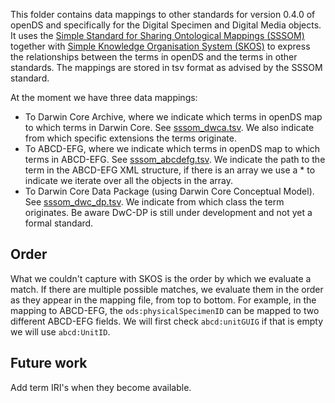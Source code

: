 This folder contains data mappings to other standards for version 0.4.0 of openDS and specifically for the Digital Specimen and Digital Media objects.
It uses the [Simple Standard for Sharing Ontological Mappings (SSSOM)](https://mapping-commons.github.io/sssom/) together with [Simple Knowledge Organisation System (SKOS)](https://www.w3.org/2004/02/skos/) to express the relationships between the terms in openDS and the terms in other standards.
The mappings are stored in tsv format as advised by the SSSOM standard.

At the moment we have three data mappings:
- To Darwin Core Archive, where we indicate which terms in openDS map to which terms in Darwin Core. See [sssom_dwca.tsv](sssom_dwca.tsv). We also indicate from which specific extensions the terms originate.
- To ABCD-EFG, where we indicate which terms in openDS map to which terms in ABCD-EFG. See [sssom_abcdefg.tsv](sssom_abcdefg.tsv). We indicate the path to the term in the ABCD-EFG XML structure, if there is an array we use a * to indicate we iterate over all the objects in the array.
- To Darwin Core Data Package (using Darwin Core Conceptual Model). See [sssom_dwc_dp.tsv](sssom_dwc_dp.tsv). We indicate from which class the term originates. Be aware DwC-DP is still under development and not yet a formal standard.

## Order
What we couldn't capture with SKOS is the order by which we evaluate a match.
If there are multiple possible matches, we evaluate them in the order as they appear in the mapping file, from top to bottom.
For example, in the mapping to ABCD-EFG, the `ods:physicalSpecimenID` can be mapped to two different ABCD-EFG fields.
We will first check `abcd:unitGUIG` if that is empty we will use `abcd:UnitID`.

## Future work
Add term IRI's when they become available.
